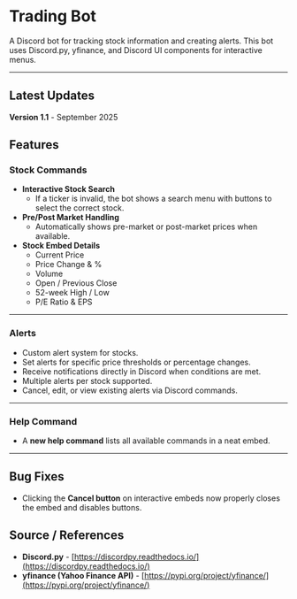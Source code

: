 # Trading Bot

A Discord bot for tracking stock information and creating alerts. This bot uses Discord.py, yfinance, and Discord UI components for interactive menus.

---

## Latest Updates

**Version 1.1** - September 2025

## Features

### Stock Commands
- **Interactive Stock Search**
  - If a ticker is invalid, the bot shows a search menu with buttons to select the correct stock.
- **Pre/Post Market Handling**
  - Automatically shows pre-market or post-market prices when available.
- **Stock Embed Details**
  - Current Price  
  - Price Change & %  
  - Volume  
  - Open / Previous Close  
  - 52-week High / Low  
  - P/E Ratio & EPS  

---

### Alerts
- Custom alert system for stocks.
- Set alerts for specific price thresholds or percentage changes.
- Receive notifications directly in Discord when conditions are met.
- Multiple alerts per stock supported.
- Cancel, edit, or view existing alerts via Discord commands.

---

### Help Command
- A **new help command** lists all available commands in a neat embed.

---

## Bug Fixes
- Clicking the **Cancel button** on interactive embeds now properly closes the embed and disables buttons.

## Source / References
- **Discord.py** - [https://discordpy.readthedocs.io/](https://discordpy.readthedocs.io/)
- **yfinance (Yahoo Finance API)** - [https://pypi.org/project/yfinance/](https://pypi.org/project/yfinance/)